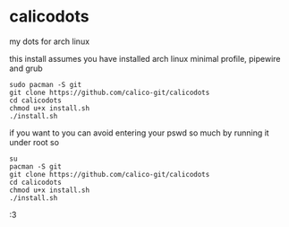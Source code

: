 # calicodots
my dots for arch linux

this install assumes you have installed arch linux minimal profile, pipewire and grub

```
sudo pacman -S git
git clone https://github.com/calico-git/calicodots
cd calicodots
chmod u+x install.sh
./install.sh
```

if you want to you can avoid entering your pswd so much by running it under root so

```
su
pacman -S git
git clone https://github.com/calico-git/calicodots
cd calicodots
chmod u+x install.sh
./install.sh
```
:3
